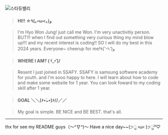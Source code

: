 ![스타듀밸리](https://i.pinimg.com/550x/39/f0/35/39f0355c8cd11432ebe092604045042e.jpg)


>#### HI!! ☆٩(｡•ω<｡)و

>I'm Hyo Won Jung! just call me Won.
>I'm very unactivitiy person. BUT!!! when I find out something very curious thing my mind blow up!!! and my recent interest is coding!!
>SO I will do my best in this 2024 years. Everyone~ cheerup for me!٩(*'へ'*)و


>#### WHERE I AM? \( •︠_•︡ )/

>Resent I just joined in SSAFY. SSAFY is samsung softwere academy for youth.
>and I'm sooo happy to here. I will learn about how to code and make some website for 1 year.
>You can look foward to my coding skill after 1 year.


>#### GOAL ＼＼\(۶•̀ᴗ•́)۶//／／

>My goal is simple.
>BE NICE and BE BEST. that's all. 


---


thx for see my README guys（〜^∇^)〜
Have a nice day~~(੭ु ›ω‹ )੭ु⁾⁾♡
